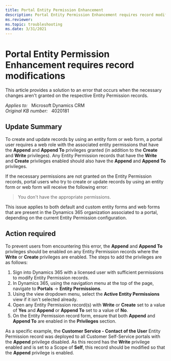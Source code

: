 ```yaml
---
title: Portal Entity Permission Enhancement
description: Portal Entity Permission Enhancement requires record modifications.
ms.reviewer: 
ms.topic: troubleshooting
ms.date: 3/31/2021
---
```

# Portal Entity Permission Enhancement requires record modifications

This article provides a solution to an error that occurs when the necessary changes aren't granted on the respective Entity Permission records.

_Applies to:_ &nbsp; Microsoft Dynamics CRM  
_Original KB number:_ &nbsp; 4020181

## Update Summary

To create and update records by using an entity form or web form, a portal user requires a web role with the associated entity permissions that have the **Append** and **Append To** privileges granted (in addition to the **Create** and **Write** privileges). Any Entity Permission records that have the **Write** and **Create** privileges enabled should also have the **Append** and **Append To** privileges.

If the necessary permissions are not granted on the Entity Permission records, portal users who try to create or update records by using an entity form or web form will receive the following error:

> You don't have the appropriate permissions.

This issue applies to both default and custom entity forms and web forms that are present in the Dynamics 365 organization associated to a portal, depending on the current Entity Permission configuration.

## Action required

To prevent users from encountering this error, the **Append** and **Append To** privileges should be enabled on any Entity Permission records where the **Write** or **Create** privileges are enabled. The steps to add the privileges are as follows:

1. Sign into Dynamics 365 with a licensed user with sufficient permissions to modify Entity Permission records.
2. In Dynamics 365, using the navigation menu at the top of the page, navigate to **Portals** -> **Entity Permissions**.
3. Using the view dropdown menu, select the **Active Entity Permissions** view if it isn't selected already.
4. Open any Entity Permission record(s) with **Write** or **Create** set to a value of **Yes** and **Append** or **Append To** set to a value of **No**.
5. On the Entity Permission record form, ensure that both **Append** and **Append To** are enabled in the **Privileges** section.

As a specific example, the **Customer Service - Contact of the User** Entity Permission record was deployed to all Customer Self-Service portals with the **Append** privilege disabled. As this record has the **Write** privilege enabled and is set to a Scope of **Self**, this record should be modified so that the **Append** privilege is enabled.
